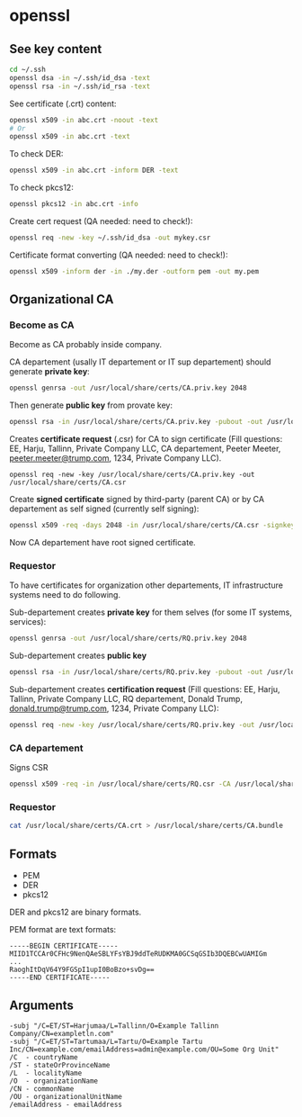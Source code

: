 # openssl

## See key content

```sh
cd ~/.ssh
openssl dsa -in ~/.ssh/id_dsa -text
openssl rsa -in ~/.ssh/id_rsa -text
```

See certificate (.crt) content:

```sh
openssl x509 -in abc.crt -noout -text
# Or
openssl x509 -in abc.crt -text
```

To check DER:

```sh
openssl x509 -in abc.crt -inform DER -text
```

To check pkcs12:

```sh
openssl pkcs12 -in abc.crt -info
```

Create cert request (QA needed: need to check!):

```sh
openssl req -new -key ~/.ssh/id_dsa -out mykey.csr
```

Certificate format converting (QA needed: need to check!):

```sh
openssl x509 -inform der -in ./my.der -outform pem -out my.pem
```

## Organizational CA

### Become as CA

Become as CA probably inside company.

CA departement (usally IT departement or IT sup departement)
should generate **private key**:

```sh
openssl genrsa -out /usr/local/share/certs/CA.priv.key 2048
```

Then generate **public key** from provate key:

```sh
openssl rsa -in /usr/local/share/certs/CA.priv.key -pubout -out /usr/local/share/certs/CA.pub.key
```

Creates **certificate request** (.csr) for CA to sign certificate
(Fill questions: EE, Harju, Tallinn, Private Company LLC, CA departement, Peeter Meeter, peeter.meeter@trump.com, 1234, Private Company LLC).

```
openssl req -new -key /usr/local/share/certs/CA.priv.key -out /usr/local/share/certs/CA.csr
```

Create **signed certificate** signed by third-party (parent CA) or by CA departement as self signed (currently self signing):

```sh    
openssl x509 -req -days 2048 -in /usr/local/share/certs/CA.csr -signkey /usr/local/share/certs/CA.priv.key -out /usr/local/share/certs/CA.crt
```

Now CA departement have root signed certificate.

### Requestor

To have certificates for organization other departements, IT infrastructure systems need to do following.

Sub-departement creates **private key** for them selves (for some IT systems, services):

```sh
openssl genrsa -out /usr/local/share/certs/RQ.priv.key 2048
```

Sub-departement creates **public key**

```sh
openssl rsa -in /usr/local/share/certs/RQ.priv.key -pubout -out /usr/local/share/certs/RQ.pub.key
```

Sub-departement creates **certification request** (Fill questions: EE, Harju, Tallinn, Private Company LLC, RQ departement, Donald Trump, donald.trump@trump.com, 1234, Private Company LLC):

```sh
openssl req -new -key /usr/local/share/certs/RQ.priv.key -out /usr/local/share/certs/RQ.csr
```

### CA departement

Signs CSR

```sh
openssl x509 -req -in /usr/local/share/certs/RQ.csr -CA /usr/local/share/certs/CA.crt -CAkey /usr/local/share/certs/CA.priv.key -CAcreateserial -out /usr/local/share/certs/RQ.crt
```

### Requestor

```sh
cat /usr/local/share/certs/CA.crt > /usr/local/share/certs/CA.bundle
```

## Formats

* PEM
* DER
* pkcs12

DER and pkcs12 are binary formats.

PEM format are text formats:

```
-----BEGIN CERTIFICATE----- 
MIID1TCCAr0CFHc9NenQAeSBLYFsYBJ9ddTeRUDKMA0GCSqGSIb3DQEBCwUAMIGm
...
RaoghItDqV64Y9FGSpI1upI0BoBzo+svDg==
-----END CERTIFICATE-----
```

## Arguments

```
-subj "/C=ET/ST=Harjumaa/L=Tallinn/O=Example Tallinn Company/CN=exampletln.com"
-subj "/C=ET/ST=Tartumaa/L=Tartu/O=Example Tartu Inc/CN=example.com/emailAddress=admin@example.com/OU=Some Org Unit"
/C  - countryName
/ST - stateOrProvinceName
/L  - localityName
/O  - organizationName
/CN - commonName
/OU - organizationalUnitName
/emailAddress - emailAddress
```